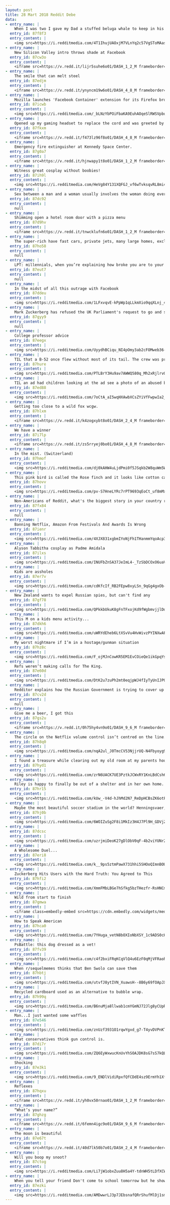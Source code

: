 ```yaml
---
layout: post
title: 28 Mart 2018 Reddit Debe
data:
- entry_name: |
    When I was two I gave my Dad a stuffed beluga whale to keep in his work bag so that if he ever missed me he could hold it and think of me. 18 years later, my Dad has just informed me he still brings my beluga whale to work with him every day.
  entry_id: 87f8f3
  entry_content: |
    <img src=https://i.redditmedia.com/4T1IhujUAOxjM7VLnYq2c57VgSToMAasQKp5mWnQMyc.jpg?s=fe938d50387acba58f7a5d6dc1bd32cc frameborder=0>
- entry_name: |
    New Silicon Valley intro throws shade at Facebook
  entry_id: 87cw3o
  entry_content: |
    <iframe src=https://v.redd.it/lijr5suhe6o01/DASH_1_2_M frameborder=0></iframe>
- entry_name: |
    The smile that can melt steel
  entry_id: 87edjm
  entry_content: |
    <iframe src=https://v.redd.it/ynyncm19w6o01/DASH_4_8_M frameborder=0></iframe>
- entry_name: |
    Mozilla launches 'Facebook Container' extension for its Firefox browser that isolates the Facebook identity of users from rest of their web activity
  entry_id: 87icwb
  entry_content: |
    <img src=https://i.redditmedia.com/_bLNzYbPOiFbaKA9EuhAOqeSlRWSVpbu8XIDNWRnXqA.jpg?s=aeb4ae5efb331861212d34151d34dcba frameborder=0>
- entry_name: |
    Opened up my gaming headset to replace the cord and was greeted by this...
  entry_id: 87fkxm
  entry_content: |
    <iframe src=https://v.redd.it/f473lz96f8o01/DASH_4_8_M frameborder=0></iframe>
- entry_name: |
    Emergency fire extinguisher at Kennedy Space Center.
  entry_id: 87g0a7
  entry_content: |
    <iframe src=https://v.redd.it/hjnwapy1t8o01/DASH_1_2_M frameborder=0></iframe>
- entry_name: |
    Witness great cosplay without boobies!
  entry_id: 87ih9l
  entry_content: |
    <img src=https://i.redditmedia.com/HeVg84Y131XQFGJ_vf6wTvksqvRL8mi4tZ3QpFZCLdQ.jpg?s=dc6be104cdd4d9719b18a54f9877c186 frameborder=0>
- entry_name: |
    Sex between a man and a woman usually involves the woman doing everything she can to orgasm while the man does everything he can to not orgasm
  entry_id: 87dc92
  entry_content: |
    null
- entry_name: |
    Shimming open a hotel room door with a pizza menu
  entry_id: 87d9hv
  entry_content: |
    <iframe src=https://v.redd.it/tnwcklufn6o01/DASH_1_2_M frameborder=0></iframe>
- entry_name: |
    The super-rich have fast cars, private jets, many large homes, exclusive designer fashion, live-in chefs, original artworks, and the same phone as you.
  entry_id: 87ho58
  entry_content: |
    null
- entry_name: |
    LPT: millennials, when you’re explaining how broke you are to your parents/grandparents, use an inflation calculator. Ask them what year they started working, and then tell them what you make in dollars from back then. It will help them put your situation in perspective.
  entry_id: 87eut7
  entry_content: |
    null
- entry_name: |
    In the midst of all this outrage with Facebook
  entry_id: 87ddeu
  entry_content: |
    <img src=https://i.redditmedia.com/1LFxvqvE-kPpWp1qLLkmXio9qqXLnj_4fhUiCYq6Isg.jpg?s=3f89d92e902857a6da3c64cdb02be921 frameborder=0>
- entry_name: |
    Mark Zuckerberg has refused the UK Parliament's request to go and speak about data abuse. The Facebook boss will send two of his senior deputies instead, the company said.
  entry_id: 87gyy9
  entry_content: |
    null
- entry_name: |
    College professor advice
  entry_id: 87eegx
  entry_content: |
    <img src=https://i.redditmedia.com/UyydhBCiqu_NI4pOmy3ab2cFOMweb36-feYrcpLBqCA.jpg?s=91ff0e8beadbc80139fab37041e369d9 frameborder=0>
- entry_name: |
    TIL that a B-52 once flew without most of its tail. The crew was preparing to eject when they realised they still have some control of the plane and flew it back. In total, the bomber flew for 5 hours without 83 percent of its tail.
  entry_id: 87hure
  entry_content: |
    <img src=https://i.redditmedia.com/PTLBrY3Hu9av7AWWQ580q_Mh2xRjlrvQZwgYaMradms.jpg?s=e0eb2dad62bd04cee028e518b592c697 frameborder=0>
- entry_name: |
    TIL an ad had children looking at the ad see a photo of an abused boy, a help hotline and the message “if somebody hurts you, phone us and we’ll help you” while adults can only see an unbruised photo of the boy with the text “Sometimes child abuse is only visible to the child suffering it.”
  entry_id: 87ed88
  entry_content: |
    <img src=https://i.redditmedia.com/7oCtA_aI5wqHXAwbXCsZYiVfFwpwIa2_XT5uOAm2zbo.jpg?s=9412225cbcded20f97e9ffe14e36f84f frameborder=0>
- entry_name: |
    Getting too close to a wild fox wcgw.
  entry_id: 87hlxm
  entry_content: |
    <iframe src=https://v.redd.it/k4zogxybt8o01/DASH_2_4_M frameborder=0></iframe>
- entry_name: |
    We have a winner
  entry_id: 87i7lp
  entry_content: |
    <iframe src=https://v.redd.it/zs5rryej0bo01/DASH_4_8_M frameborder=0></iframe>
- entry_name: |
    In the mist. (Switzerland)
  entry_id: 87hmof
  entry_content: |
    <img src=https://i.redditmedia.com/dj0kAHW4uLjdPmi0f5JSqkb2W8quWm5W9KzT34rJE9g.jpg?s=8c5fdbe429fe5b07a6b248daef2d7719 frameborder=0>
- entry_name: |
    This pink bird is called the Rose finch and it looks like cotton candy in the snow.
  entry_id: 87hovv
  entry_content: |
    <img src=https://i.redditmedia.com/pv-S7HneLYRc7rPT9693qEoCt_uf8mMxEHEOx27Oemw.png?s=6d308801793c279db5a3fa40c0c086a3 frameborder=0>
- entry_name: |
    Non-Americans of Reddit, what's the biggest story in your country right now?
  entry_id: 87fx84
  entry_content: |
    null
- entry_name: |
    Banning Netflix, Amazon From Festivals And Awards Is Wrong
  entry_id: 87ienr
  entry_content: |
    <img src=https://i.redditmedia.com/4XJX831xgbmIYoNjFh1THanmmYqoAcp3yrbGuD4JX1U.jpg?s=766cbfc0144cbdaf1b5d9ada34f08719 frameborder=0>
- entry_name: |
    Alyson Tabbitha cosplay as Padme Amidala
  entry_id: 87ilxs
  entry_content: |
    <img src=https://i.redditmedia.com/INUFbZnSA37JeImL4-_TzSbDCOxO6uaV49fvHfr0XXI.jpg?s=f97c423fdfd13b8e07aed9607c63a30b frameborder=0>
- entry_name: |
    Kids are assholes
  entry_id: 87er7v
  entry_content: |
    <img src=https://i.redditmedia.com/cdKfcIf_RB2FEpw8xyLSn_9qGg4gxOb-QUEh8ITtq7s.jpg?s=eb4fc5927b948c96cdc44249d25be05c frameborder=0>
- entry_name: |
    New Zealand wants to expel Russian spies, but can't find any
  entry_id: 87gf78
  entry_content: |
    <img src=https://i.redditmedia.com/QPkkbUkuK8gFnTFxojKd9fWgbmvjjlDdcGVkp64KBZk.jpg?s=b50792b8e870b97d5cc87fa6989b9608 frameborder=0>
- entry_name: |
    This M on a kids menu activity...
  entry_id: 87dkh6
  entry_content: |
    <img src=https://i.redditmedia.com/uWRYdEheb6LtXSvVu4HvWivzPYINXwAFxZw2DLStbrE.jpg?s=6063a86bffe362abb2f745aec2f6ce01 frameborder=0>
- entry_name: |
    My worst nightmare if I’m in a hostage/gunman situation
  entry_id: 87hz8c
  entry_content: |
    <img src=https://i.redditmedia.com/F_ojMJnCowKR5EM1EvCOieQe1ikGpqYsWkweui5iLhY.jpg?s=5476d1ea884d5ed8a9b0ea36e86dfb04 frameborder=0>
- entry_name: |
    Refs weren’t making calls for The King.
  entry_id: 87e60d
  entry_content: |
    <img src=https://i.redditmedia.com/DtK2u7zuPh2mt0eqjpWJ4fIyTyUnIJPQS6XgkQBNDB8.jpg?s=bd5c9a227ea336687f0e09aa07473b00 frameborder=0>
- entry_name: |
    Redditor explains how the Russian Government is trying to cover up more than 300 deaths at the Kemerovo mall fire and how the Fire Escapes were locked.
  entry_id: 87cv2d
  entry_content: |
    null
- entry_name: |
    Give me a beer, I got this
  entry_id: 87gs2u
  entry_content: |
    <iframe src=https://v.redd.it/0h75hy4vn9o01/DASH_9_6_M frameborder=0></iframe>
- entry_name: |
    The circle on the Netflix volume control isn’t centred on the line.
  entry_id: 87h8q0
  entry_content: |
    <img src=https://i.redditmedia.com/nqA2ul_J0TmcCV53NjjrUQ-N4Fbyoyg9SzggJ7_4AGc.jpg?s=1d42d9011b12dfe20e13a11ea61c8469 frameborder=0>
- entry_name: |
    I found a treasure while clearing out my old room at my parents house.
  entry_id: 87hyd1
  entry_content: |
    <img src=https://i.redditmedia.com/zrN6UACK7UE3PztkJCWxRY1KnLBdCsh6AdO_T4Lj_9g.jpg?s=fe20f313b6a5baf1837b9d9601477c54 frameborder=0>
- entry_name: |
    Riley is happy to finally be out of a shelter and in her own home. 😍
  entry_id: 87hr15
  entry_content: |
    <img src=https://i.redditmedia.com/kUw_-V4d-hJhMd2N7_ReDpHCBsZK6otPJlluUxgo5oI.jpg?s=e71654bfc409d80040f6112c80e52d3f frameborder=0>
- entry_name: |
    Maybe the most beautiful soccer stadium in the world? Henningsvaer, Norway.
  entry_id: 87hj0b
  entry_content: |
    <img src=https://i.redditmedia.com/6WOIZuSg2F8i1MkIz3H4J7Pl9H_GDVjZv8R-lqPPPHw.jpg?s=1132918b949b2a6f5954112d1289b350 frameborder=0>
- entry_name: |
  entry_id: 87dcsc
  entry_content: |
    <img src=https://i.redditmedia.com/uzrjmiDeoK27gDlObV0qF-4b2viYUNr2O3S44J4FMME.jpg?s=af81d5aa888251db815794695da53fc2 frameborder=0>
- entry_name: |
    A Wholesome Duel...
  entry_id: 87eri8
  entry_content: |
    <img src=https://i.redditmedia.com/k__9ps5ztmPawX731hhi5SHOoQImnBOUFIfNSLdk8SA.jpg?s=318be7819022b45b8ace54c9026edb42 frameborder=0>
- entry_name: |
    Zuckerberg Hits Users with the Hard Truth: You Agreed to This
  entry_id: 87hfi2
  entry_content: |
    <img src=https://i.redditmedia.com/XmmFMbLBGe7hSfkg5bzTHezfr-RsHNCmHW0N1t5El_8.jpg?s=7c5da93cda15298b4127d1ff787fbceb frameborder=0>
- entry_name: |
    Wild from start to finish
  entry_id: 87gmwa
  entry_content: |
    <iframe class=embedly-embed src=https://cdn.embedly.com/widgets/media.html?src=https%3A%2F%2Fgfycat.com%2Fifr%2FGrimVelvetyCaudata&url=https%3A%2F%2Fgfycat.com%2FGrimVelvetyCaudata&image=https%3A%2F%2Fthumbs.gfycat.com%2FGrimVelvetyCaudata-size_restricted.gif&key=522baf40bd3911e08d854040d3dc5c07&type=text%2Fhtml&schema=gfycat width=600 height=600 scrolling=no frameborder=0 allowfullscreen></iframe>
- entry_name: |
    How to Speak American
  entry_id: 87hca0
  entry_content: |
    <img src=https://i.redditmedia.com/7YHuga_vetN8bOXIoNbXSY_1c9ADS0cHBvPlUUVogsg.jpg?s=86da3e5e44460dd3912a893cf632c80f frameborder=0>
- entry_name: |
    PsBattle: this dog dressed as a vet!
  entry_id: 87fv39
  entry_content: |
    <img src=https://i.redditmedia.com/c4f2bxiFRqKCqVlQ4u6EzF0qMjVFRaohfmGURWU5z2E.jpg?s=b454643a867cb28de47a3bfd5f3d8be8 frameborder=0>
- entry_name: |
    When r/sequelmemes thinks that Ben Swolo can save them
  entry_id: 87hbtj
  entry_content: |
    <img src=https://i.redditmedia.com/utvfJ8ytIVN_XuawsH--8B6y69fOApJXL9U51Ps7uRw.jpg?s=5771e2c04e54a54f4b2072c2cd953faa frameborder=0>
- entry_name: |
    Recycled cardboard used as an alternative to bubble wrap.
  entry_id: 87h99q
  entry_content: |
    <img src=https://i.redditmedia.com/B6nuMja8llwab1cmYGmNJ72Jlg8yCUpRctFfiGkFPbQ.jpg?s=b8a28026c9b0d370c23174ada2a25190 frameborder=0>
- entry_name: |
    Man...I just wanted some waffles
  entry_id: 87e546
  entry_content: |
    <img src=https://i.redditmedia.com/znUzf3931O1rqwYgxd_g7-T4yvDVPnKTLZUl29OD-H0.jpg?s=17824dcc5b1a00bc390ebb8da4d2e595 frameborder=0>
- entry_name: |
    What conservatives think gun control is.
  entry_id: 87di7r
  entry_content: |
    <img src=https://i.redditmedia.com/ZQ6EyWxwucKnUvYhSOAJDK8sG7sS7kQLT5-F7bOTTKw.jpg?s=b4d2a20cf72951e6eb095c741026783f frameborder=0>
- entry_name: |
    Shocking
  entry_id: 87e3k1
  entry_content: |
    <img src=https://i.redditmedia.com/9_ENDlVidiRpxfQfCDdE4sz9ErmYh1Xfj5aNERPBZ3o.jpg?s=21197d17336adf0b819b8f8fc055460f frameborder=0>
- entry_name: |
    Reflexes
  entry_id: 87hqxu
  entry_content: |
    <iframe src=https://v.redd.it/yh0vx50rnao01/DASH_1_2_M frameborder=0></iframe>
- entry_name: |
    “What’s your name?”
  entry_id: 87ghzg
  entry_content: |
    <iframe src=https://v.redd.it/6femn4igc9o01/DASH_9_6_M frameborder=0></iframe>
- entry_name: |
    The moon is beautiful
  entry_id: 87e67t
  entry_content: |
    <iframe src=https://v.redd.it/40d7lk50b7o01/DASH_2_4_M frameborder=0></iframe>
- entry_name: |
    Will you boop my snoot?
  entry_id: 87ctog
  entry_content: |
    <img src=https://i.redditmedia.com/Li7jW1obxZuu8H5a4Y-tdnWH5tLDfXCWKNN3SLUPuFQ.jpg?s=e49b37bf3c85762eb8d7fed68d31f6a0 frameborder=0>
- entry_name: |
    When you tell your friend Don't come to school tomorrow but he shows up anyway
  entry_id: 87ezki
  entry_content: |
    <img src=https://i.redditmedia.com/AMDwwrLJ3p7JEbsnafQRrShufMlDj1smc-01TXLcTK4.jpg?s=dd0f35b50f599361baf86ac43a6511fe frameborder=0>
---
```

